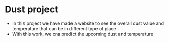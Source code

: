 # Dust project
- In this project we have made a website to see the overall dust value and temperature that can be in different type of place
- With this work, we cna predict the upcoming dust and temperature

